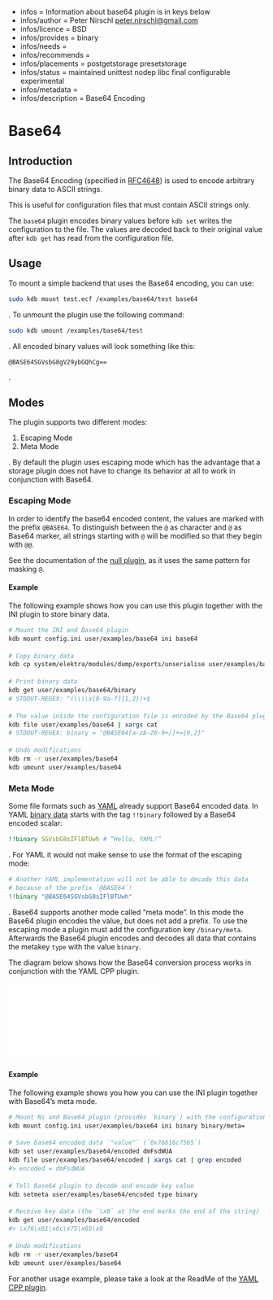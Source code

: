 - infos = Information about base64 plugin is in keys below
- infos/author = Peter Nirschl <peter.nirschl@gmail.com>
- infos/licence = BSD
- infos/provides = binary
- infos/needs =
- infos/recommends =
- infos/placements = postgetstorage presetstorage
- infos/status = maintained unittest nodep libc final configurable experimental
- infos/metadata =
- infos/description = Base64 Encoding

# Base64

## Introduction

The Base64 Encoding (specified in [RFC4648](https://www.ietf.org/rfc/rfc4648.txt)) is used to encode arbitrary binary data to ASCII strings.

This is useful for configuration files that must contain ASCII strings only.

The `base64` plugin encodes binary values before `kdb set` writes the configuration to the file.
The values are decoded back to their original value after `kdb get` has read from the configuration file.

## Usage

To mount a simple backend that uses the Base64 encoding, you can use:

```sh
sudo kdb mount test.ecf /examples/base64/test base64
```

. To unmount the plugin use the following command:

```sh
sudo kdb umount /examples/base64/test
```

. All encoded binary values will look something like this:

    @BASE64SGVsbG8gV29ybGQhCg==

.

## Modes

The plugin supports two different modes:

1. Escaping Mode
2. Meta Mode

. By default the plugin uses escaping mode which has the advantage that a storage plugin does not have to change its behavior at all to work in conjunction with Base64.

### Escaping Mode

In order to identify the base64 encoded content, the values are marked with the prefix `@BASE64`. To distinguish between the `@` as character and `@` as Base64 marker, all strings starting with `@` will be modified so that they begin with `@@`.

See the documentation of the [null plugin](../null/), as it uses the same pattern for masking `@`.

#### Example

The following example shows how you can use this plugin together with the INI plugin to store binary data.

```sh
# Mount the INI and Base64 plugin
kdb mount config.ini user/examples/base64 ini base64

# Copy binary data
kdb cp system/elektra/modules/dump/exports/unserialise user/examples/base64/binary

# Print binary data
kdb get user/examples/base64/binary
# STDOUT-REGEX: ^(\\\\x[0-9a-f]{1,2})+$

# The value inside the configuration file is encoded by the Base64 plugin
kdb file user/examples/base64 | xargs cat
# STDOUT-REGEX: binary = "@BASE64[a-zA-Z0-9+/]+={0,2}"

# Undo modifications
kdb rm -r user/examples/base64
kdb umount user/examples/base64
```

### Meta Mode

Some file formats such as [YAML](http://yaml.org) already support Base64 encoded data. In YAML [binary data](http://yaml.org/type/binary.html) starts with the tag `!!binary` followed by a Base64 encoded scalar:

```yaml
!!binary SGVsbG8sIFlBTUwh # “Hello, YAML!”
```

. For YAML it would not make sense to use the format of the escaping mode:

```yaml
# Another YAML implementation will not be able to decode this data
# because of the prefix `@BASE64`!
!!binary "@BASE64SGVsbG8sIFlBTUwh"
```

. Base64 supports another mode called “meta mode”. In this mode the Base64 plugin encodes the value, but does not add a prefix. To use the escaping mode a plugin must add the configuration key `/binary/meta`. Afterwards the Base64 plugin encodes and decodes all data that contains the metakey `type` with the value `binary`.

The diagram below shows how the Base64 conversion process works in conjunction with the YAML CPP plugin.

![Tree](./base64/Base64.pdf)

#### Example

The following example shows you how you can use the INI plugin together with Base64’s meta mode.

```sh
# Mount Ni and Base64 plugin (provides `binary`) with the configuration key `binary/meta`
kdb mount config.ini user/examples/base64 ini binary binary/meta=

# Save base64 encoded data `"value"` (`0x76616c7565`)
kdb set user/examples/base64/encoded dmFsdWUA
kdb file user/examples/base64/encoded | xargs cat | grep encoded
#> encoded = dmFsdWUA

# Tell Base64 plugin to decode and encode key value
kdb setmeta user/examples/base64/encoded type binary

# Receive key data (the `\x0` at the end marks the end of the string)
kdb get user/examples/base64/encoded
#> \x76\x61\x6c\x75\x65\x0

# Undo modifications
kdb rm -r user/examples/base64
kdb umount user/examples/base64
```

For another usage example, please take a look at the ReadMe of the [YAML CPP plugin](../yamlcpp).
